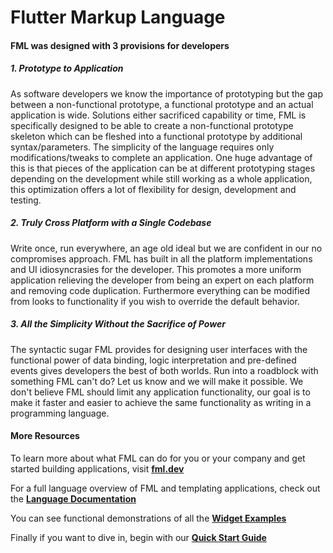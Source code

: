 # Flutter Markup Language

#### FML was designed with 3 provisions for developers
##### 1. **Prototype to Application**
As software developers we know the importance of prototyping but the gap between a non-functional prototype, a functional prototype and an actual application is wide. Solutions either sacrificed capability or time, FML is specifically designed to be able to create a non-functional prototype skeleton which can be fleshed into a functional prototype by additional syntax/parameters. The simplicity of the language requires only modifications/tweaks to complete an application. One huge advantage of this is that pieces of the application can be at different prototyping stages depending on the development while still working as a whole application, this optimization offers a lot of flexibility for design, development and testing.

##### 2. **Truly Cross Platform with a Single Codebase**
Write once, run everywhere, an age old ideal but we are confident in our no compromises approach. FML has built in all the platform implementations and UI idiosyncrasies for the developer. This promotes a more uniform application relieving the developer from being an expert on each platform and removing code duplication. Furthermore everything can be modified from looks to functionality if you wish to override the default behavior.

##### 3. **All the Simplicity Without the Sacrifice of Power**
The syntactic sugar FML provides for designing user interfaces with the functional power of data binding, logic interpretation and pre-defined events gives developers the best of both worlds. Run into a roadblock with something FML can't do? Let us know and we will make it possible. We don't believe FML should limit any application functionality, our goal is to make it faster and easier to achieve the same functionality as writing in a programming language.

#### More Resources

To learn more about what FML can do for you or your company and get started building applications, visit [**fml.dev**](https://fml.dev/)

For a full language overview of FML and templating applications, check out the [**Language Documentation**](https://github.com/AppDaddy-Software-Solutions-Inc/Flutter-Markup-Language/wiki/Home)

You can see functional demonstrations of all the [**Widget Examples**](https://pad.fml.dev)

Finally if you want to dive in, begin with our [**Quick Start Guide**](https://github.com/AppDaddy-Software-Solutions-Inc/Flutter-Markup-Language/wiki/Quick-Start-Guide)


